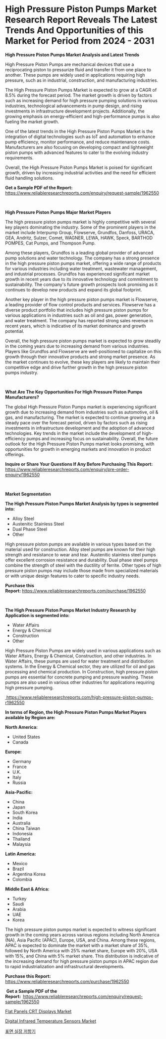 <p><h1>High Pressure Piston Pumps Market Research Report Reveals The Latest Trends And Opportunities of this Market for Period from 2024 - 2031</h1></p><p><strong>High Pressure Piston Pumps Market Analysis and Latest Trends</strong></p>
<p><p>High Pressure Piston Pumps are mechanical devices that use a reciprocating piston to pressurize fluid and transfer it from one place to another. These pumps are widely used in applications requiring high pressure, such as in industrial, construction, and manufacturing industries.</p><p>The High Pressure Piston Pumps Market is expected to grow at a CAGR of 8.5% during the forecast period. The market growth is driven by factors such as increasing demand for high pressure pumping solutions in various industries, technological advancements in pump design, and rising investments in infrastructure development projects. Additionally, the growing emphasis on energy-efficient and high-performance pumps is also fueling the market growth.</p><p>One of the latest trends in the High Pressure Piston Pumps Market is the integration of digital technologies such as IoT and automation to enhance pump efficiency, monitor performance, and reduce maintenance costs. Manufacturers are also focusing on developing compact and lightweight piston pumps with advanced features to cater to the evolving industry requirements.</p><p>Overall, the High Pressure Piston Pumps Market is poised for significant growth, driven by increasing industrial activities and the need for efficient fluid handling solutions.</p></p>
<p><strong>Get a Sample PDF of the Report:&nbsp;</strong> <a href="https://www.reliableresearchreports.com/enquiry/request-sample/1962550">https://www.reliableresearchreports.com/enquiry/request-sample/1962550</a></p>
<p>&nbsp;</p>
<p><strong>High Pressure Piston Pumps Major Market Players</strong></p>
<p><p>The high pressure piston pumps market is highly competitive with several key players dominating the industry. Some of the prominent players in the market include Interpump Group, Flowserve, Grundfos, Danfoss, URACA, GEA, Andritz, Sulzer, Comet, WAGNER, LEWA, HAWK, Speck, BARTHOD POMPES, Cat Pumps, and Thompson Pump.</p><p>Among these players, Grundfos is a leading global provider of advanced pump solutions and water technology. The company has a strong presence in the high pressure piston pumps market, offering a wide range of products for various industries including water treatment, wastewater management, and industrial processes. Grundfos has experienced significant market growth in recent years due to its innovative technology and commitment to sustainability. The company's future growth prospects look promising as it continues to develop new products and expand its global footprint.</p><p>Another key player in the high pressure piston pumps market is Flowserve, a leading provider of flow control products and services. Flowserve has a diverse product portfolio that includes high pressure piston pumps for various applications in industries such as oil and gas, power generation, and water treatment. The company has reported strong sales revenue in recent years, which is indicative of its market dominance and growth potential.</p><p>Overall, the high pressure piston pumps market is expected to grow steadily in the coming years due to increasing demand from various industries. Players like Grundfos and Flowserve are well-positioned to capitalize on this growth through their innovative products and strong market presence. As the market continues to evolve, these key players are likely to maintain their competitive edge and drive further growth in the high pressure piston pumps industry.</p></p>
<p>&nbsp;</p>
<p><strong>What Are The Key Opportunities For High Pressure Piston Pumps Manufacturers?</strong></p>
<p><p>The global High Pressure Piston Pumps market is experiencing significant growth due to increasing demand from industries such as automotive, oil & gas, and manufacturing. The market is expected to continue growing at a steady pace over the forecast period, driven by factors such as rising investments in infrastructure development and the adoption of advanced technologies. Key trends in the market include the development of high-efficiency pumps and increasing focus on sustainability. Overall, the future outlook for the High Pressure Piston Pumps market looks promising, with opportunities for growth in emerging markets and innovation in product offerings.</p></p>
<p><strong>Inquire or Share Your Questions If Any Before Purchasing This Report:</strong> <a href="https://www.reliableresearchreports.com/enquiry/pre-order-enquiry/1962550">https://www.reliableresearchreports.com/enquiry/pre-order-enquiry/1962550</a></p>
<p>&nbsp;</p>
<p><strong>Market Segmentation</strong></p>
<p><strong>The High Pressure Piston Pumps Market Analysis by types is segmented into:</strong></p>
<p><ul><li>Alloy Steel</li><li>Austenitic Stainless Steel</li><li>Dual Phase Steel</li><li>Other</li></ul></p>
<p><p>High pressure piston pumps are available in various types based on the material used for construction. Alloy steel pumps are known for their high strength and resistance to wear and tear. Austenitic stainless steel pumps offer excellent corrosion resistance and durability. Dual phase steel pumps combine the strength of steel with the ductility of ferrite. Other types of high pressure piston pumps may include those made from specialized materials or with unique design features to cater to specific industry needs.</p></p>
<p><strong>Purchase this Report:&nbsp;</strong><a href="https://www.reliableresearchreports.com/purchase/1962550">https://www.reliableresearchreports.com/purchase/1962550</a></p>
<p>&nbsp;</p>
<p><strong>The High Pressure Piston Pumps Market Industry Research by Application is segmented into:</strong></p>
<p><ul><li>Water Affairs</li><li>Energy & Chemical</li><li>Construction</li><li>Other</li></ul></p>
<p><p>High Pressure Piston Pumps are widely used in various applications such as Water Affairs, Energy & Chemical, Construction, and other industries. In Water Affairs, these pumps are used for water treatment and distribution systems. In the Energy & Chemical sector, they are utilized for oil and gas processing and chemical production. In Construction, high pressure piston pumps are essential for concrete pumping and pressure washing. These pumps are also used in various other industries for applications requiring high pressure pumping.</p></p>
<p><a href="https://www.reliableresearchreports.com/high-pressure-piston-pumps-r1962550">&nbsp;https://www.reliableresearchreports.com/high-pressure-piston-pumps-r1962550</a></p>
<p><strong>In terms of Region, the High Pressure Piston Pumps Market Players available by Region are:</strong></p>
<p>
    <p> <strong> North America: </strong>
        <ul>
            <li>United States</li>
            <li>Canada</li>
        </ul>
        </p> 
    <p> <strong> Europe: </strong>
        <ul>
            <li>Germany</li>
            <li>France</li>
            <li>U.K.</li>
            <li>Italy</li>
            <li>Russia</li>
        </ul>
        </p> 
    <p> <strong> Asia-Pacific: </strong>
        <ul>
            <li>China</li>
            <li>Japan</li>
            <li>South Korea</li>
            <li>India</li>
            <li>Australia</li>
            <li>China Taiwan</li>
            <li>Indonesia</li>
            <li>Thailand</li>
            <li>Malaysia</li>
        </ul>
        </p> 
    <p> <strong> Latin America: </strong>
        <ul>
            <li>Mexico</li>
            <li>Brazil</li>
            <li>Argentina Korea</li>
            <li>Colombia</li>
        </ul>
        </p> 
    <p> <strong> Middle East & Africa: </strong>
        <ul>
            <li>Turkey</li>
            <li>Saudi</li>
            <li>Arabia</li>
            <li>UAE</li>
            <li>Korea</li>
        </ul>
    </p>
    </p>
<p><p>The high pressure piston pumps market is expected to witness significant growth in the coming years across various regions including North America (NA), Asia Pacific (APAC), Europe, USA, and China. Among these regions, APAC is expected to dominate the market with a market share of 35%, followed by North America with 25% market share, Europe with 20%, USA with 15%, and China with 5% market share. This distribution is indicative of the increasing demand for high pressure piston pumps in APAC region due to rapid industrialization and infrastructural developments.</p></p>
<p><strong>Purchase this Report: </strong><a href="https://www.reliableresearchreports.com/purchase/1962550">https://www.reliableresearchreports.com/purchase/1962550</a></p>
<p>&nbsp;<strong>Get a Sample PDF of the Report:&nbsp;&nbsp;</strong><a href="https://www.reliableresearchreports.com/enquiry/request-sample/1962550">https://www.reliableresearchreports.com/enquiry/request-sample/1962550</a></p>
<p><strong></strong></p>
<p><p><a href="https://angry-finch-aaf.notion.site/Flat-Panels-CRT-Displays-Market-Competitive-Analysis-Market-Trends-and-Forecast-to-2031-142eb7bf0d954295a3cbea4b2c618476">Flat Panels CRT Displays Market</a></p><p><a href="https://faithful-glue-af3.notion.site/Digital-Infrared-Temperature-Sensors-Market-Insights-into-Market-CAGR-Market-Trends-and-Growth-St-aec1d342b3bb469795af6f31717f6fd5">Digital Infrared Temperature Sensors Market</a></p><p><a href="https://medium.com/@hulk678678/%ED%91%9C%EB%A9%B4-%EB%A7%88%EC%9A%B4%ED%8A%B8-%EC%A0%80%ED%95%AD%EA%B8%B0-%EC%8B%9C%EC%9E%A5-%EA%B7%9C%EB%AA%A8%EB%8A%94-%EA%B8%80%EB%A1%9C%EB%B2%8C-%EC%82%B0%EC%97%85%EC%97%90%EC%84%9C-%EA%B0%80%EC%9E%A5-%EC%A2%8B%EC%9D%80-%EB%A7%88%EC%BC%80%ED%8C%85-%EC%B1%84%EB%84%90%EC%9D%84-%EB%B3%B4%EC%97%AC%EC%A4%8D%EB%8B%88%EB%8B%A4-2d351825138a">표면 실장 저항기</a></p></p>